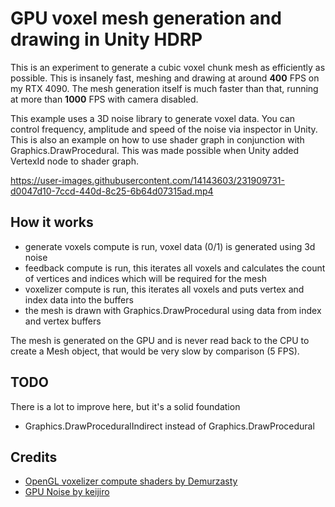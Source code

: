 # GPU voxel mesh generation and drawing in Unity HDRP

This is an experiment to generate a cubic voxel chunk mesh as efficiently as possible. This is insanely fast, meshing and drawing at around <b>400</b> FPS on my RTX 4090. The mesh generation itself is much faster than that, running at more than <b>1000</b> FPS with camera disabled.

This example uses a 3D noise library to generate voxel data. You can control frequency, amplitude and speed of the noise via inspector in Unity. This is also an example on how to use shader graph in conjunction with Graphics.DrawProcedural. This was made possible when Unity added VertexId node to shader graph.

https://user-images.githubusercontent.com/14143603/231909731-d0047d10-7ccd-440d-8c25-6b64d07315ad.mp4

## How it works

- generate voxels compute is run, voxel data (0/1) is generated using 3d noise
- feedback compute is run, this iterates all voxels and calculates the count of vertices and indices which will be required for the mesh
- voxelizer compute is run, this iterates all voxels and puts vertex and index data into the buffers
- the mesh is drawn with Graphics.DrawProcedural using data from index and vertex buffers

The mesh is generated on the GPU and is never read back to the CPU to create a Mesh object, that would be very slow by comparison (5 FPS).

## TODO

There is a lot to improve here, but it's a solid foundation

- Graphics.DrawProceduralIndirect instead of Graphics.DrawProcedural

## Credits

- [OpenGL voxelizer compute shaders by Demurzasty](https://github.com/demurzasty/HolyGrail)
- [GPU Noise by keijiro](https://github.com/keijiro/NoiseShader)
